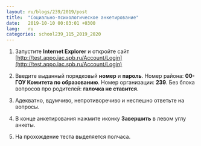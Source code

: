 ```yaml
---
layout: ru/blogs/239/2019/post
title:  "Социально-психологическое анкетирование"
date:   2019-10-10 00:03:01 +0300
lang:   ru
categories: school239_115_2019_2020
---
```


1) Запустите **Internet Explorer** и откройте сайт [http://test.appo.iac.spb.ru/Account/Login](http://test.appo.iac.spb.ru/Account/Login)

2) Введите выданный порядковый **номер** и **пароль**. Номер района: **00-ГОУ Комитета по образованию**. Номер организации: **239**. Без блока вопросов про родителей: **галочка не ставится**.

3) Адекватно, вдумчиво, непротиворечиво и неспешно ответьте на вопросы.

4) В конце анкетирования нажмите иконку **Завершить** в левом углу анкеты.

5) На прохождение теста выделяется полчаса.
